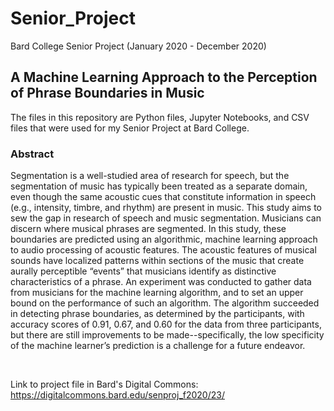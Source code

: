 # Senior_Project
Bard College Senior Project (January 2020 - December 2020)
<br>
## A Machine Learning Approach to the Perception of Phrase Boundaries in Music
The files in this repository are Python files, Jupyter Notebooks, and CSV files that were used for my Senior Project at Bard College.

### Abstract
Segmentation is a well-studied area of research for speech, but the segmentation of music has typically been treated as a separate domain, even though the same acoustic cues that constitute information in speech (e.g., intensity, timbre, and rhythm) are present in music. This study aims to sew the gap in research of speech and music segmentation. Musicians can discern where musical phrases are segmented. In this study, these boundaries are predicted using an algorithmic, machine learning approach to audio processing of acoustic features. The acoustic features of musical sounds have localized patterns within sections of the music that create aurally perceptible “events” that musicians identify as distinctive characteristics of a phrase. An experiment was conducted to gather data from musicians for the machine learning algorithm, and to set an upper bound on the performance of such an algorithm. The algorithm succeeded in detecting phrase boundaries, as determined by the participants, with accuracy scores of 0.91, 0.67, and 0.60 for the data from three participants, but there are still improvements to be made--specifically, the low specificity of the machine learner’s prediction is a challenge for a future endeavor.

<br>

Link to project file in Bard's Digital Commons:<br>
https://digitalcommons.bard.edu/senproj_f2020/23/


